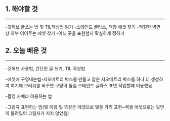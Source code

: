 ## 1. 해야할 것
---
-깃허브 글쓰는 법 및 TIL작성법 읽기
-스테인드 글라스, 책장 에셋 찾기
-적절한 벽면 상 하부 이어주는 에셋 찾기
-어느 곳을 표현할지 확실하게 정하기


## 2. 오늘 배운 것
---
-깃허브 사용법, 간단한 글 쓰기, TIL 작성법

-에셋에 구멍내는법-지오메트리 박스를 만들고 같은 지오메트리 박스를 하나 더 생성하여 여기에 브러쉬를 바꾸면 구멍이 뚫림
스테인드 글라스 표면 작업할때 이용했음

-촬영 카메라 이용하는 법

-그림자 표현하는 법(빛 이용 및 똑같은 에셋으로 빛을 가려 표현~퀵셀 에셋으로는 뒷면이 뚫려있어 그림자가 지지 않았음)

